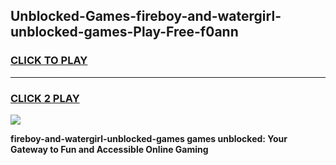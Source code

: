 
## Unblocked-Games-fireboy-and-watergirl-unblocked-games-Play-Free-f0ann
<h3>
<a href="https://premium76.site?title=fireboy-and-watergirl-unblocked-games&ref=10A">CLICK TO PLAY</a></h3>
<hr>

<h3>
<a href="https://premium76.site?title=fireboy-and-watergirl-unblocked-games&ref=10A">CLICK 2 PLAY</a>
  
</h3>

<a href="https://premium76.site?title=fireboy-and-watergirl-unblocked-games&ref=10A"><img src="https://clearcache.store/games.png"></a>


**fireboy-and-watergirl-unblocked-games games unblocked: Your Gateway to Fun and Accessible Online Gaming**
